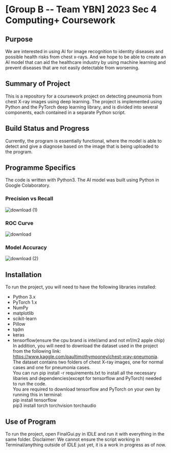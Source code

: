 # [Group B -- Team YBN] 2023 Sec 4 Computing+ Coursework



## Purpose

We are interested in using AI for image recognition to identity diseases and possible health risks from chest x-rays. And we hope to be able to create an AI model that can aid the healthcare industry by using machine learning and prevent diseases that are not easily detectable from worsening.



## Summary of Project

This is a repository for a coursework project on detecting pneumonia from chest X-ray images using deep learning. The project is implemented using Python and the PyTorch deep learning library, and is divided into several components, each contained in a separate Python script.



## Build Status and Progress

Currently, the program is essentially functional, where the model is able to detect and give a diagnose based on the image that is being uploaded to the program. 



## Programme Specifics

The code is written with Python3. The AI model was built using Python in Google Colaboratory. 
### Precision vs Recall
![download (1)](https://github.com/Ravin06/PneumoniaDetectorCoursework/assets/77960307/d5880898-ce23-47e8-88f0-93cd793d9343)
### ROC Curve
![download](https://github.com/Ravin06/PneumoniaDetectorCoursework/assets/77960307/9c77e21f-14a3-4f52-9242-4b639af24771)
### Model Accuracy
![download (2)](https://github.com/Ravin06/PneumoniaDetectorCoursework/assets/77960307/0879853d-249b-4c66-8d9a-cc13b05908bc)


## Installation

To run the project, you will need to have the following libraries installed:

- Python 3.x  
- PyTorch 1.x  
- NumPy  
- matplotlib  
- scikit-learn  
- Pillow  
- tqdm  
- keras  
- tensorflow(ensure the cpu brand is intel/amd and not m1/m2 apple chip)  
In addition, you will need to download the dataset used in the project from the following link: https://www.kaggle.com/paultimothymooney/chest-xray-pneumonia. The dataset contains two folders of chest X-ray images, one for normal cases and one for pneumonia cases.  
You can run pip install -r requirements.txt to install all the necessary libaries and dependencies(except for tensorflow and PyTorch) needed to run the code.  
You are required to download tensorflow and PyTorch on your own by running this in terminal:  
pip install tensorflow  
pip3 install torch torchvision torchaudio  


## Use of Program

To run the project, open FinalGui.py in IDLE and run it with everything in the same folder.
Disclaimer: We cannot ensure the script working in Terminal/anything outside of IDLE just yet, it is a work in progress as of now.
